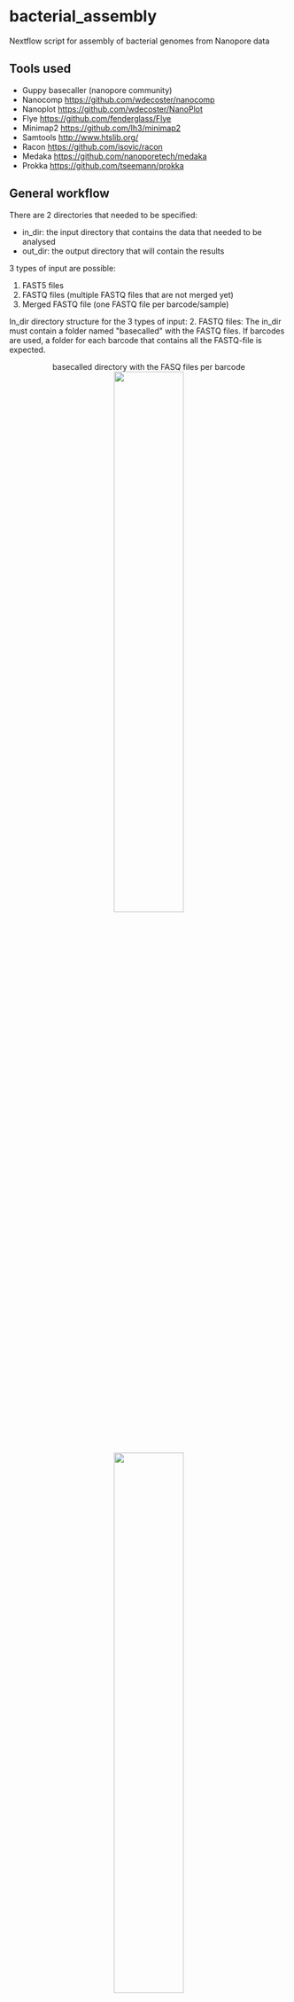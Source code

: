 
# bacterial_assembly
Nextflow script for assembly of bacterial genomes from Nanopore data

## Tools used
* Guppy basecaller (nanopore community)
* Nanocomp https://github.com/wdecoster/nanocomp
* Nanoplot https://github.com/wdecoster/NanoPlot
* Flye https://github.com/fenderglass/Flye
* Minimap2 https://github.com/lh3/minimap2
* Samtools http://www.htslib.org/
* Racon https://github.com/isovic/racon
* Medaka https://github.com/nanoporetech/medaka
* Prokka https://github.com/tseemann/prokka

## General workflow
There are 2 directories that needed to be specified:
- in_dir: the input directory that contains the data that needed to be analysed
- out_dir: the output directory that will contain the results

3 types of input are possible:
1. FAST5 files
2. FASTQ files (multiple FASTQ files that are not merged yet)
3. Merged FASTQ file (one FASTQ file per barcode/sample)

In_dir directory structure for the 3 types of input:
2. FASTQ files: The in_dir must contain a folder named "basecalled" with the FASTQ files. If barcodes are used, a folder for each barcode that contains all the FASTQ-file is expected.
<p align="center" width="100%">
  basecalled directory with the FASQ files per barcode <br>
  <img width="50%" src="https://user-images.githubusercontent.com/56390957/123658980-823e0880-d832-11eb-93bd-eb637d10c8a2.png">
  <img width="50%" src="ttps://user-images.githubusercontent.com/56390957/123661149-9c78e600-d834-11eb-9f3a-0c245b3ce6c8.png">
</p>

4. Merged FASTQ file: The in_dir must contain a folder named "basecalled" with the merged FASTQ file(s)





